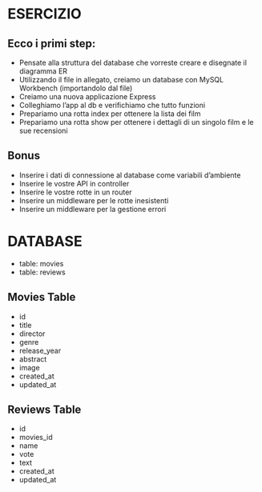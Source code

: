 # ESERCIZIO 
## Ecco i primi step:
- Pensate alla struttura del database che vorreste creare e disegnate il diagramma ER
- Utilizzando il file in allegato, creiamo un database con MySQL Workbench (importandolo dal file)
- Creiamo una nuova applicazione Express
- Colleghiamo l’app al db e verifichiamo che tutto funzioni
- Prepariamo una rotta index per ottenere la lista dei film
- Prepariamo una rotta show per ottenere i dettagli di un singolo film e le sue recensioni
## Bonus
- Inserire i dati di connessione al database come variabili d’ambiente
- Inserire le vostre API in controller
- Inserire le vostre rotte in un router
- Inserire un middleware per le rotte inesistenti
- Inserire un middleware per la gestione errori

# DATABASE
- table: movies
- table: reviews

## Movies Table
- id
- title
- director
- genre
- release_year
- abstract
- image
- created_at
- updated_at

## Reviews Table
- id 
- movies_id
- name
- vote
- text
- created_at
- updated_at